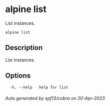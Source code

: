 # alpine list

List instances.

```
alpine list
```

## Description

List instances.

## Options

```
  -h, --help   help for list
```

###### Auto generated by spf13/cobra on 20-Apr-2023
